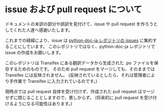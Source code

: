 # issue および pull request について

ドキュメントの未訳の部分や誤訳を見付けて、issue や pull request を作ろうとしてくれた人達へ感謝いたします。

これまでの経緯により、issue は [python-doc-ja レポジトリの issues](https://github.com/python-doc-ja/python-doc-ja/issues)
に集約することにしています。
このレポジトリではなく、python-doc-ja レポジトリで issue の作成をお願いします。

このレポジトリは Transifex にある翻訳データから生成された .po ファイルを保存するためのものです。
そのため pull request をマージしても、そのままでは Transifex には反映されません。
(反映されているとしたら、それは管理者により手作業で Transifex に入力されているのです。)

現時点では pull request 自体を受け付けず、作成された pull request はマージせずに閉じることとしますので、悪しからず。
(将来的に pull request を受け付けるようになる可能性はあります。)
